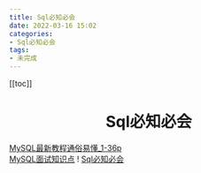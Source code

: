 ```yaml
---
title: Sql必知必会
date: 2022-03-16 15:02
categories:
- Sql必知必会
tags:
- 未完成
---
```


<!-- more -->
[[toc]]
<div align="center"><h1><strong> Sql必知必会</strong></h1></div>



[MySQL最新教程通俗易懂_1-36p](https://www.bilibili.com/video/BV1NJ411J79W?p=1)  
[MySQL面试知识点](https://www.bilibili.com/video/BV1dU4y187iq?from=search&seid=3917698401964948133&spm_id_from=333.337.0.0)
! [Sql必知必会](./static/Sql必知必会_pdf_1.pdf)